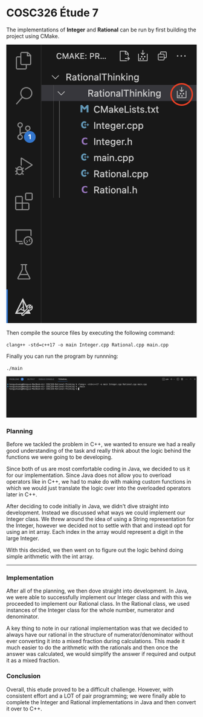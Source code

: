 # COSC326 Étude 7

The implementations of **Integer** and **Rational** can be run by first building the project using CMake.

![Build](img/cmake.png)

Then compile the source files by executing the following command:

`clang++ -std=c++17 -o main Integer.cpp Rational.cpp main.cpp`

Finally you can run the program by runnning:

`./main`

![Terminal](img/terminal.png)

### Planning

Before we tackled the problem in C++, we wanted to ensure we had a really good understanding of the task and really think about the logic behind the functions we were going to be developing.

Since both of us are most comfortable coding in Java, we decided to us it for our implementation. Since Java does not allow you to overload operators like in C++, we had to make do with making custom functions in which we would just translate the logic over into the overloaded operators later in C++.

After deciding to code initially in Java, we didn't dive straight into development. Instead we discussed what ways we could implement our Integer class. We threw around the idea of using a String representation for the Integer, however we decided not to settle with that and instead opt for using an int array. Each index in the array would represent a digit in the large Integer.

With this decided, we then went on to figure out the logic behind doing simple arithmetic with the int array. 

---
### Implementation
After all of the planning, we then dove straight into development. In Java, we were able to successfully implement our Integer class and with this we proceeded to implement our Rational class. In the Rational class, we used instances of the Integer class for the whole number, numerator and denominator.

A key thing to note in our rational implementation was that we decided to always have our rational in the structure of numerator/denominator without ever converting it into a mixed fraction during calculations. This made it much easier to do the arithmetic with the rationals and then once the answer was calculated, we would simplify the answer if required and output it as a mixed fraction.

### Conclusion
Overall, this etude proved to be a difficult challenge. However, with consistent effort and a LOT of pair programming; we were finally able to complete the Integer and Rational implementations in Java and then convert it over to C++.
